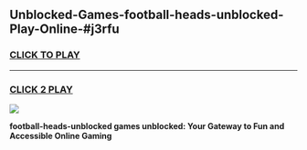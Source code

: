
## Unblocked-Games-football-heads-unblocked-Play-Online-#j3rfu
<h3>
<a href="https://premium.freeplayer.one?title=football-heads-unblocked&ref=27F">CLICK TO PLAY</a></h3>
<hr>

<h3>
<a href="https://premium.freeplayer.one?title=football-heads-unblocked&ref=27F">CLICK 2 PLAY</a>
  
</h3>

<a href="https://premium.freeplayer.one?title=football-heads-unblocked&ref=27F"><img src="https://clearcache.store/games.png"></a>


**football-heads-unblocked games unblocked: Your Gateway to Fun and Accessible Online Gaming**
